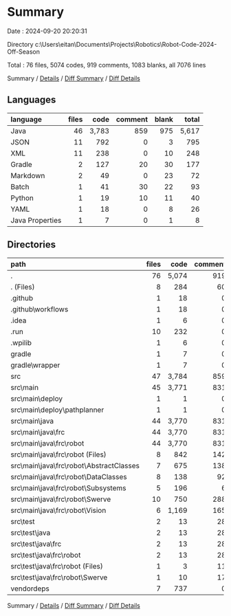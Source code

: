 # Summary

Date : 2024-09-20 20:20:31

Directory c:\\Users\\eitan\\Documents\\Projects\\Robotics\\Robot-Code-2024-Off-Season

Total : 76 files, 5074 codes, 919 comments, 1083 blanks, all 7076 lines

Summary / [Details](details.md) / [Diff Summary](diff.md) / [Diff Details](diff-details.md)

## Languages

| language        | files |  code | comment | blank | total |
|:----------------|------:|------:|--------:|------:|------:|
| Java            |    46 | 3,783 |     859 |   975 | 5,617 |
| JSON            |    11 |   792 |       0 |     3 |   795 |
| XML             |    11 |   238 |       0 |    10 |   248 |
| Gradle          |     2 |   127 |      20 |    30 |   177 |
| Markdown        |     2 |    49 |       0 |    23 |    72 |
| Batch           |     1 |    41 |      30 |    22 |    93 |
| Python          |     1 |    19 |      10 |    11 |    40 |
| YAML            |     1 |    18 |       0 |     8 |    26 |
| Java Properties |     1 |     7 |       0 |     1 |     8 |

## Directories

| path                                         | files |  code | comment | blank | total |
|:---------------------------------------------|------:|------:|--------:|------:|------:|
| .                                            |    76 | 5,074 |     919 | 1,083 | 7,076 |
| . (Files)                                    |     8 |   284 |      60 |    88 |   432 |
| .github                                      |     1 |    18 |       0 |     8 |    26 |
| .github\\workflows                           |     1 |    18 |       0 |     8 |    26 |
| .idea                                        |     1 |     6 |       0 |     1 |     7 |
| .run                                         |    10 |   232 |       0 |     9 |   241 |
| .wpilib                                      |     1 |     6 |       0 |     0 |     6 |
| gradle                                       |     1 |     7 |       0 |     1 |     8 |
| gradle\\wrapper                              |     1 |     7 |       0 |     1 |     8 |
| src                                          |    47 | 3,784 |     859 |   975 | 5,618 |
| src\\main                                    |    45 | 3,771 |     831 |   968 | 5,570 |
| src\\main\\deploy                            |     1 |     1 |       0 |     0 |     1 |
| src\\main\\deploy\\pathplanner               |     1 |     1 |       0 |     0 |     1 |
| src\\main\\java                              |    44 | 3,770 |     831 |   968 | 5,569 |
| src\\main\\java\\frc                         |    44 | 3,770 |     831 |   968 | 5,569 |
| src\\main\\java\\frc\\robot                  |    44 | 3,770 |     831 |   968 | 5,569 |
| src\\main\\java\\frc\\robot (Files)          |     8 |   842 |     142 |   210 | 1,194 |
| src\\main\\java\\frc\\robot\\AbstractClasses |     7 |   675 |     138 |   175 |   988 |
| src\\main\\java\\frc\\robot\\DataClasses     |     8 |   138 |      92 |    64 |   294 |
| src\\main\\java\\frc\\robot\\Subsystems      |     5 |   196 |       6 |    46 |   248 |
| src\\main\\java\\frc\\robot\\Swerve          |    10 |   750 |     288 |   172 | 1,210 |
| src\\main\\java\\frc\\robot\\Vision          |     6 | 1,169 |     165 |   301 | 1,635 |
| src\\test                                    |     2 |    13 |      28 |     7 |    48 |
| src\\test\\java                              |     2 |    13 |      28 |     7 |    48 |
| src\\test\\java\\frc                         |     2 |    13 |      28 |     7 |    48 |
| src\\test\\java\\frc\\robot                  |     2 |    13 |      28 |     7 |    48 |
| src\\test\\java\\frc\\robot (Files)          |     1 |     3 |      11 |     2 |    16 |
| src\\test\\java\\frc\\robot\\Swerve          |     1 |    10 |      17 |     5 |    32 |
| vendordeps                                   |     7 |   737 |       0 |     1 |   738 |

Summary / [Details](details.md) / [Diff Summary](diff.md) / [Diff Details](diff-details.md)
